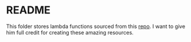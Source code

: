 # README

This folder stores lambda functions sourced from this [repo](https://github.com/srcecde/aws-tutorial-code). I want to give him full credit for creating these amazing resources. 